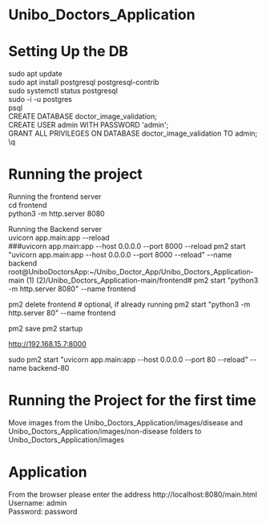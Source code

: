 # Unibo_Doctors_Application

# Setting Up the DB
sudo apt update   
sudo apt install postgresql postgresql-contrib  
sudo systemctl status postgresql  
sudo -i -u postgres  
psql  
CREATE DATABASE doctor_image_validation;  
CREATE USER admin WITH PASSWORD 'admin';  
GRANT ALL PRIVILEGES ON DATABASE doctor_image_validation TO admin;  
\q  

# Running the project
Running the frontend server  
cd frontend  
python3 -m http.server 8080  
  
Running the Backend server  
uvicorn app.main:app --reload  
###uvicorn app.main:app --host 0.0.0.0 --port 8000 --reload
 pm2 start "uvicorn app.main:app --host 0.0.0.0 --port 8000 --reload" --name backend
root@UniboDoctorsApp:~/Unibo_Doctor_App/Unibo_Doctors_Application-main (1) (2)/Unibo_Doctors_Application-main/frontend# pm2 start "python3 -m http.server 8080" --name frontend


pm2 delete frontend  # optional, if already running
pm2 start "python3 -m http.server 80" --name frontend

pm2 save
pm2 startup

http://192.168.15.7:8000

sudo pm2 start "uvicorn app.main:app --host 0.0.0.0 --port 80 --reload" --name backend-80

# Running the Project for the first time
Move images from the Unibo_Doctors_Application/images/disease and Unibo_Doctors_Application/images/non-disease folders to Unibo_Doctors_Application/images


# Application
From the browser please enter the address
http://localhost:8080/main.html  
Username: admin  
Password: password  
